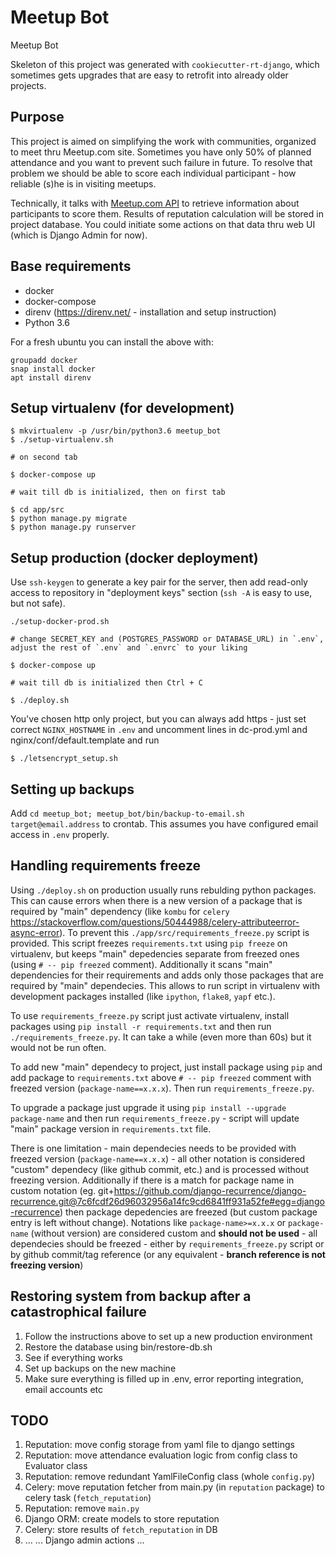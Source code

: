 Meetup Bot
===============================

Meetup Bot

Skeleton of this project was generated with `cookiecutter-rt-django`, which sometimes gets upgrades that are easy to retrofit into already older projects.

Purpose
--------

This project is aimed on simplifying the work with communities, organized to meet thru Meetup.com site. Sometimes you
have only 50% of planned attendance and you want to prevent such failure in future. To resolve that problem we should be
able to score each individual participant - how reliable (s)he is in visiting meetups.

Technically, it talks with [Meetup.com API](https://www.meetup.com/en-US/meetup_api/) to retrieve information about
participants to score them. Results of reputation calculation will be stored in project database. You could initiate
some actions on that data thru web UI (which is Django Admin for now).

Base requirements
------------

* docker
* docker-compose
* direnv (https://direnv.net/ - installation and setup instruction)
* Python 3.6

For a fresh ubuntu you can install the above with:
```
groupadd docker
snap install docker
apt install direnv
```


Setup virtualenv (for development)
----------------------------------

```
$ mkvirtualenv -p /usr/bin/python3.6 meetup_bot
$ ./setup-virtualenv.sh

# on second tab

$ docker-compose up

# wait till db is initialized, then on first tab

$ cd app/src
$ python manage.py migrate
$ python manage.py runserver

```

Setup production (docker deployment)
------------------------------------

Use `ssh-keygen` to generate a key pair for the server, then add read-only access to repository in "deployment keys" section (`ssh -A` is easy to use, but not safe).

```
./setup-docker-prod.sh

# change SECRET_KEY and (POSTGRES_PASSWORD or DATABASE_URL) in `.env`, adjust the rest of `.env` and `.envrc` to your liking

$ docker-compose up

# wait till db is initialized then Ctrl + C

$ ./deploy.sh

```

You've chosen http only project, but you can always add https - just set correct `NGINX_HOSTNAME` in `.env`
and uncomment lines in dc-prod.yml and nginx/conf/default.template and run
```
$ ./letsencrypt_setup.sh
```


Setting up backups
------------------

Add `cd meetup_bot; meetup_bot/bin/backup-to-email.sh target@email.address` to crontab. This assumes you have configured email access in `.env` properly.


Handling requirements freeze
----------------------------

Using `./deploy.sh` on production usually runs rebulding python packages.
This can cause errors when there is a new version of a package that is required
by "main" dependency (like `kombu` for `celery` https://stackoverflow.com/questions/50444988/celery-attributeerror-async-error). To prevent this `./app/src/requirements_freeze.py`
script is provided. This script freezes `requirements.txt` using `pip freeze`
on virtualenv, but keeps "main" depedencies separate from freezed ones (using
`# -- pip freezed` comment). Additionally it scans "main" dependencies for their
requirements and adds only those packages that are required by "main" dependecies.
This allows to run script in virtualenv with development packages installed (like
`ipython`, `flake8`, `yapf` etc.).

To use `requirements_freeze.py` script just activate virtualenv, install packages
using `pip install -r requirements.txt` and then run `./requirements_freeze.py`.
It can take a while (even more than 60s) but it would not be run often.

To add new "main" dependecy to project, just install package using `pip` and
add package to `requirements.txt` above `# -- pip freezed` comment with freezed
version (`package-name==x.x.x`). Then run `requirements_freeze.py`.

To upgrade a package just upgrade it using `pip install --upgrade package-name`
and then run `requirements_freeze.py` - script will update "main" package version
in `requirements.txt` file.

There is one limitation - main dependecies needs to be provided with freezed version
(`package-name==x.x.x`) - all other notation is considered "custom" dependecy
(like github commit, etc.) and is processed without freezing version. Additionally
if there is a match for package name in custom notation (eg. git+https://github.com/django-recurrence/django-recurrence.git@7c6fcdf26d96032956a14fc9cd6841ff931a52fe#egg=django-recurrence)
then package depedencies are freezed (but custom package entry is left without change).
Notations like `package-name>=x.x.x` or `package-name` (without version) are considered
custom and **should not be used** - all dependecies should be freezed - either by
`requirements_freeze.py` script or by github commit/tag reference
(or any equivalent - **branch reference is not freezing version**)

Restoring system from backup after a catastrophical failure
-----------------------------------------------------------
1. Follow the instructions above to set up a new production environment
2. Restore the database using bin/restore-db.sh
3. See if everything works
4. Set up backups on the new machine
5. Make sure everything is filled up in .env, error reporting integration, email accounts etc

TODO
----

1. Reputation: move config storage from yaml file to django settings
2. Reputation: move attendance evaluation logic from config class to Evaluator class
3. Reputation: remove redundant YamlFileConfig class (whole `config.py`)
4. Celery: move reputation fetcher from main.py (in `reputation` package) to celery task (`fetch_reputation`)
5. Reputation: remove `main.py`
5. Django ORM: create models to store reputation
6. Celery: store results of `fetch_reputation` in DB
7. ...
... Django admin actions
...
